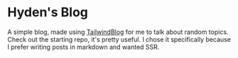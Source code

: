 # Hyden's Blog

A simple blog, made using [TailwindBlog](https://github.com/timlrx/tailwind-nextjs-starter-blog) for me to talk about random topics. Check out the starting repo, it's pretty useful. I chose it specifically because I prefer writing posts in markdown and wanted SSR.
